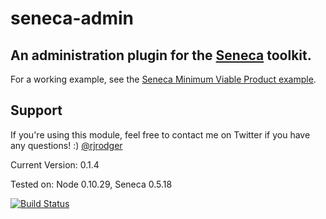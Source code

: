 # seneca-admin

## An administration plugin for the [Seneca](http://senecajs.org) toolkit.

For a working example, see the <a href="https://github.com/rjrodger/seneca-mvp">Seneca Minimum Viable Product example</a>.


## Support

If you're using this module, feel free to contact me on Twitter if you
have any questions! :) [@rjrodger](http://twitter.com/rjrodger)

Current Version: 0.1.4

Tested on: Node 0.10.29, Seneca 0.5.18

[![Build Status](https://travis-ci.org/rjrodger/seneca-admin.png?branch=master)](https://travis-ci.org/rjrodger/seneca-admin)
